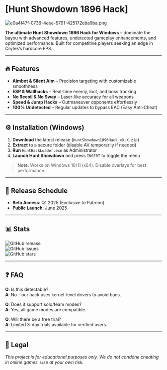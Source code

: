 # [Hunt Showdown 1896 Hack]

![e0a4f47f-0736-4eee-9791-425172eba9ba.png](https://i.postimg.cc/05LM1bYD/e0a4f47f-0736-4eee-9791-425172eba9ba.png)  

**The ultimate Hunt Showdown 1896 Hack for Windows** – dominate the bayou with advanced features, undetected gameplay enhancements, and optimized performance. Built for competitive players seeking an edge in Crytek’s hardcore FPS.  

---

## 🔥 Features  
- **Aimbot & Silent Aim** – Precision targeting with customizable smoothness  
- **ESP & Wallhacks** – Real-time enemy, loot, and boss tracking  
- **No Recoil & No Sway** – Laser-like accuracy for all weapons  
- **Speed & Jump Hacks** – Outmaneuver opponents effortlessly  
- **100% Undetected** – Regular updates to bypass EAC (Easy Anti-Cheat)  

---

## ⚙️ Installation (Windows)  
1. **Download** the latest release (`HuntShowdown1896Hack_vX.X.zip`)  
2. **Extract** to a secure folder (disable AV temporarily if needed)  
3. **Run** `HuntHackLoader.exe` as Administrator  
4. **Launch Hunt Showdown** and press `INSERT` to toggle the menu  

> **Note**: Works on Windows 10/11 (x64). Disable overlays for best performance.  

---

## 📅 Release Schedule  
- **Beta Access**: Q1 2025 (Exclusive to Patreon)  
- **Public Launch**: June 2025  

---

## 📊 Stats  
![GitHub release](https://img.shields.io/github/release-date/HuntShowdown1896/Hack?label=Last%20Update&style=flat-square)  
![GitHub issues](https://img.shields.io/github/issues/HuntShowdown1896/Hack?color=red&style=flat-square)  
![GitHub stars](https://img.shields.io/github/stars/HuntShowdown1896/Hack?style=flat-square)  

---

## ❓ FAQ  
**Q**: Is this detectable?  
**A**: No – our hack uses kernel-level drivers to avoid bans.  

**Q**: Does it support solo/team modes?  
**A**: Yes, all game modes are compatible.  

**Q**: Will there be a free trial?  
**A**: Limited 3-day trials available for verified users.  

---

## 📜 Legal  
*This project is for educational purposes only. We do not condone cheating in online games. Use at your own risk.*